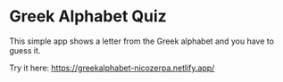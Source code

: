 # Greek Alphabet Quiz
This simple app shows a letter from the Greek alphabet and you have to guess it.

Try it here: https://greekalphabet-nicozerpa.netlify.app/
